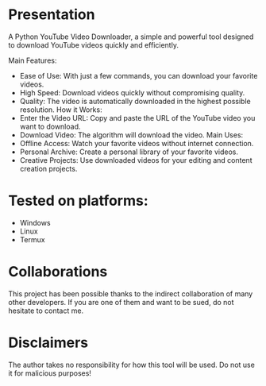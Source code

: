 # Presentation
A Python YouTube Video Downloader, a simple and powerful tool designed to download YouTube videos quickly and efficiently.

Main Features:
  - Ease of Use: With just a few commands, you can download your favorite videos.
  - High Speed: Download videos quickly without compromising quality.
  - Quality: The video is automatically downloaded in the highest possible resolution.
How it Works:
  - Enter the Video URL: Copy and paste the URL of the YouTube video you want to download.
  - Download Video: The algorithm will download the video.
Main Uses:
  - Offline Access: Watch your favorite videos without internet connection.
  - Personal Archive: Create a personal library of your favorite videos.
  - Creative Projects: Use downloaded videos for your editing and content creation projects.


# Tested on platforms:
  - Windows
  - Linux
  - Termux

# Collaborations
This project has been possible thanks to the indirect collaboration of many other developers. If you are one of them and want to be sued, do not hesitate to contact me.

# Disclaimers
The author takes no responsibility for how this tool will be used. Do not use it for malicious purposes!

 

